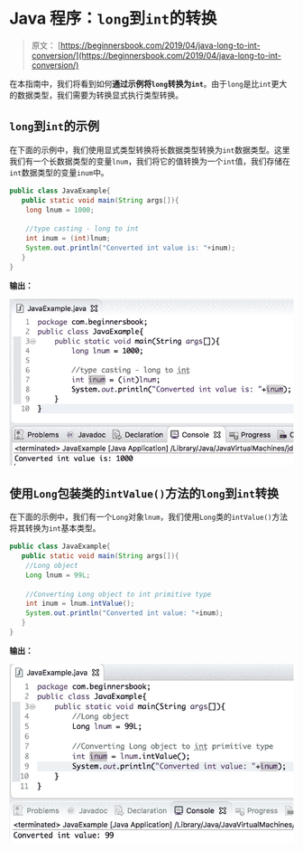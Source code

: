 # Java 程序：`long`到`int`的转换

> 原文： [https://beginnersbook.com/2019/04/java-long-to-int-conversion/](https://beginnersbook.com/2019/04/java-long-to-int-conversion/)

在本指南中，我们将看到如何**通过示例将`long`转换为`int`**。由于`long`是比`int`更大的数据类型，我们需要为转换显式执行类型转换。

## `long`到`int`的示例

在下面的示例中，我们使用显式类型转换将长数据类型转换为`int`数据类型。这里我们有一个长数据类型的变量`lnum`，我们将它的值转换为一个`int`值，我们存储在`int`数据类型的变量`inum`中。

```java
public class JavaExample{  
   public static void main(String args[]){  
	long lnum = 1000;  

	//type casting - long to int
	int inum = (int)lnum;  
	System.out.println("Converted int value is: "+inum);  
   }
}
```

**输出：**

![Java long to int example](img/4bad048a9bee93bc4788334c8cfa633a.jpg)

## 使用`Long`包装类的`intValue()`方法的`long`到`int`转换

在下面的示例中，我们有一个`Long`对象`lnum`，我们使用`Long`类的`intValue()`方法将其转换为`int`基本类型。

```java
public class JavaExample{  
   public static void main(String args[]){  
	//Long object
	Long lnum = 99L;

	//Converting Long object to int primitive type
	int inum = lnum.intValue();  
	System.out.println("Converted int value: "+inum);  
   }
}
```

**输出：**

![Java long object to int primitive type](img/e639f6c1fb29816ea98fadfb00f6e22c.jpg)
